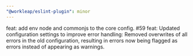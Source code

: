 ```yaml
---
"@workleap/eslint-plugin": minor
---
```


feat: add env node and commonjs to the core config. #59
feat: Updated configuration settings to improve error handling: Removed overwrites of all errors in the old configuration, resulting in errors now being flagged as errors instead of appearing as warnings.
